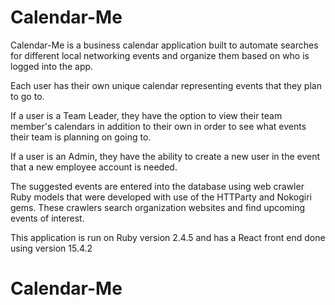 # Calendar-Me

Calendar-Me is a business calendar application built to automate searches for different local networking events and organize them based on who is logged into the app.

Each user has their own unique calendar representing events that they plan to go to.

If a user is a Team Leader, they have the option to view their team member's calendars in addition to their own in order to see what events their team is planning on going to.

If a user is an Admin, they have the ability to create a new user in the event that a new employee account is needed.

The suggested events are entered into the database using web crawler Ruby models that were developed with use of the HTTParty and Nokogiri gems. These crawlers search organization websites and find upcoming events of interest.

This application is run on Ruby version 2.4.5 and has a React front end done using version 15.4.2

# Calendar-Me

